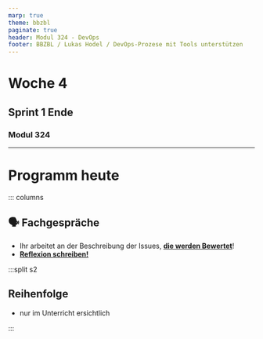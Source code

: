 ```yaml
---
marp: true
theme: bbzbl
paginate: true
header: Modul 324 - DevOps
footer: BBZBL / Lukas Hodel / DevOps-Prozese mit Tools unterstützen
---
```


<!-- _class: big center -->

# Woche 4

## Sprint 1 Ende

### Modul 324

---

# Programm heute

::: columns

## :speaking_head: Fachgespräche

- Ihr arbeitet an der Beschreibung der Issues, [**die werden Bewertet**](https://codingluke.github.io/bbzbl-modul-324/docs/beurteilungen/LB1#teilnote-arbeitsvorgang)!
- [**Reflexion schreiben!**](https://codingluke.github.io/bbzbl-modul-324/docs/beurteilungen/LB1#teilnote-schriftliche-reflexion)

:::split s2

## Reihenfolge

- nur im Unterricht ersichtlich

:::
